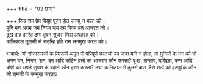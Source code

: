 +++
title = "03 छन्द"

+++
सिय राम प्रेम पियूष पूरन होत जनमु न भरत को।  
मुनि मन अगम जम नियम सम दम बिषम ब्रत आचरत को॥  
दुख दाह दारिद दम्भ दूषन सुजस मिस अपहरत को।  
कलिकाल तुलसी से सठन्हि हठि राम सनमुख करत को॥  

भावार्थ:-श्री सीतारामजी के प्रेमरूपी अमृत से परिपूर्ण भरतजी का जन्म यदि न होता, तो मुनियों के मन को भी अगम यम, नियम, शम, दम आदि कठिन व्रतों का आचरण कौन करता? दुःख, सन्ताप, दरिद्रता, दम्भ आदि दोषों को अपने सुयश के बहाने कौन हरण करता? तथा कलिकाल में तुलसीदास जैसे शठों को हठपूर्वक कौन श्री रामजी के सम्मुख करता?  
